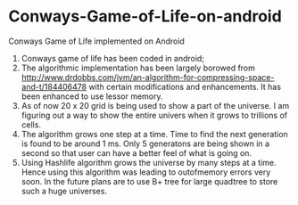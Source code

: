 # Conways-Game-of-Life-on-android
Conways Game of Life implemented on Android 


1) Conways game of life has been coded in android; 
2) The algorithmic implementation has been largely borowed from http://www.drdobbs.com/jvm/an-algorithm-for-compressing-space-and-t/184406478 with certain modifications and enhancements. It has been enhanced to use lessor memory.
3) As of now 20 x 20 grid is being used to show a part of the universe. I am figuring out a way to show the entire univers when it grows to trillions of cells. 
4) The algorithm grows one step at a time. Time to find the next generation is found to be around 1 ms. Only 5 generatons are being shown in a second so that user can have a better feel of what is going on. 
5) Using Hashlife algorithm grows the universe by many steps at a time. Hence using this algorithm was leading to outofmemory errors very soon. In the future plans are to use B+ tree for large quadtree to store such a huge universes. 

